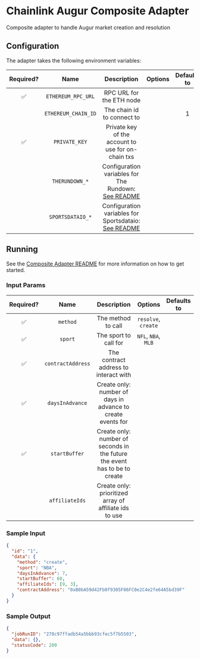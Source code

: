 # Chainlink Augur Composite Adapter

Composite adapter to handle Augur market creation and resolution

## Configuration

The adapter takes the following environment variables:

| Required? |        Name         |                                         Description                                          | Options | Defaults to |
| :-------: | :-----------------: | :------------------------------------------------------------------------------------------: | :-----: | :---------: |
|    ✅     | `ETHEREUM_RPC_URL`  |                                   RPC URL for the ETH node                                   |         |             |
|           | `ETHEREUM_CHAIN_ID` |                                  The chain id to connect to                                  |         |      1      |
|    ✅     |    `PRIVATE_KEY`    |                      Private key of the account to use for on-chain txs                      |         |             |
|           |   `THERUNDOWN_*`    |  Configuration variables for The Rundown: [See README](../../sources/therundown/README.md)   |         |             |
|           |  `SPORTSDATAIO_*`   | Configuration variables for Sportsdataio: [See README](../../sources/sportsdataio/README.md) |         |             |

## Running

See the [Composite Adapter README](../README.md) for more information on how to get started.

### Input Params

| Required? |       Name        |                                Description                                 |       Options       | Defaults to |
| :-------: | :---------------: | :------------------------------------------------------------------------: | :-----------------: | :---------: |
|    ✅     |     `method`      |                             The method to call                             | `resolve`, `create` |             |
|    ✅     |      `sport`      |                           The sport to call for                            | `NFL`, `NBA`, `MLB` |             |
|    ✅     | `contractAddress` |                   The contract address to interact with                    |                     |             |
|    ✅     |  `daysInAdvance`  |        Create only: number of days in advance to create events for         |                     |             |
|    ✅     |   `startBuffer`   | Create only: number of seconds in the future the event has to be to create |                     |             |
|           |  `affiliateIds`   |           Create only: prioritized array of affiliate ids to use           |                     |             |

### Sample Input

```json
{
  "id": "1",
  "data": {
    "method": "create",
    "sport": "NBA",
    "daysInAdvance": 7,
    "startBuffer": 60,
    "affiliateIds": [9, 3],
    "contractAddress": "0xB0bA59d42Fb0f9305F06FC0e2C4e2fe64A5bd39F"
  }
}
```

### Sample Output

```json
{
  "jobRunID": "278c97ffadb54a5bbb93cfec5f7b5503",
  "data": {},
  "statusCode": 200
}
```
